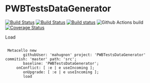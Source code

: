 # PWBTestsDataGenerator
 [![Build Status](https://ci.inria.fr/pharo-contribution/job/PWBTestsDataGenerator/badge/icon)](https://ci.inria.fr/pharo-contribution/job/PWBTestsDataGenerator/) 
 [![Build Status](https://travis-ci.com/mahugnon/PWBTestsDataGenerator.svg?branch=master)](https://travis-ci.com/mahugnon/PWBTestsDataGenerator)
 [![Build status](https://ci.appveyor.com/api/projects/status/vfyimbkxqms82p31?svg=true)](https://ci.appveyor.com/project/mahugnon/pwbtestsdatagenerator) 
![Github Actions build](https://github.com/mahugnon/PWBTestsDataGenerator/workflows/Github%20Actions%20build/badge.svg)
[![Coverage Status](https://coveralls.io/repos/github/mahugnon/PWBTestsDataGenerator/badge.svg?branch=main)](https://coveralls.io/github/mahugnon/PWBTestsDataGenerator?branch=main)


Load 

```Smalltalk

 Metacello new
    	githubUser: 'mahugnon' project: 'PWBTestsDataGenerator' commitish: 'master' path: 'src';
    	baseline: 'PWBTestsDataGenerator';
	 onConflict: [ :e | e useIncoming ];
        onUpgrade: [ :e | e useIncoming ];
        load
```

